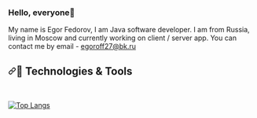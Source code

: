 ### Hello, everyone👋
My name is Egor Fedorov, I am Java software developer. I am from Russia, living in Moscow and currently working on client / server app. You can contact me by email -  egoroff27@bk.ru

<h2><a id="user-content--technologies--tools" class="anchor" aria-hidden="true" href="#-technologies--tools"><svg class="octicon octicon-link" viewBox="0 0 16 16" version="1.1" width="16" height="16" aria-hidden="true"><path fill-rule="evenodd" d="M7.775 3.275a.75.75 0 001.06 1.06l1.25-1.25a2 2 0 112.83 2.83l-2.5 2.5a2 2 0 01-2.83 0 .75.75 0 00-1.06 1.06 3.5 3.5 0 004.95 0l2.5-2.5a3.5 3.5 0 00-4.95-4.95l-1.25 1.25zm-4.69 9.64a2 2 0 010-2.83l2.5-2.5a2 2 0 012.83 0 .75.75 0 001.06-1.06 3.5 3.5 0 00-4.95 0l-2.5 2.5a3.5 3.5 0 004.95 4.95l1.25-1.25a.75.75 0 00-1.06-1.06l-1.25 1.25a2 2 0 01-2.83 0z"></path></svg></a><g-emoji class="g-emoji" alias="wrench" fallback-src="https://github.githubassets.com/images/icons/emoji/unicode/1f527.png">🔧</g-emoji> Technologies &amp; Tools</h2>

<img src="https://camo.githubusercontent.com/9caa504cd50e2c26303ccab0480b5554c0ff8b3219f923db6c720b85ad723438/68747470733a2f2f696d672e736869656c64732e696f2f62616467652f436f64652d4a6176612d696e666f726d6174696f6e616c3f7374796c653d666c6174266c6f676f3d6a617661266c6f676f436f6c6f723d776869746526636f6c6f723d326262633861" alt="" data-canonical-src="https://img.shields.io/badge/Code-Java-informational?style=flat&amp;logo=java&amp;logoColor=white&amp;color=2bbc8a" style="max-width: 100%;">  <img src="https://camo.githubusercontent.com/ae6f77c92f3e3cf34882bf16450b959abc1cb7b370164fbd31b8ccb37bd931e2/68747470733a2f2f696d672e736869656c64732e696f2f62616467652f436f64652d537072696e672d696e666f726d6174696f6e616c3f7374796c653d666c6174266c6f676f3d737072696e67266c6f676f436f6c6f723d776869746526636f6c6f723d326262633861" alt="" data-canonical-src="https://img.shields.io/badge/Code-Spring-informational?style=flat&amp;logo=spring&amp;logoColor=white&amp;color=2bbc8a" style="max-width: 100%;"> <img src="https://camo.githubusercontent.com/81c18354bd78cfe1a5ed19b6a835bec77a883c731146b4b1d8546f7ec959e11f/68747470733a2f2f696d672e736869656c64732e696f2f62616467652f436f64652d537072696e67426f6f742d696e666f726d6174696f6e616c3f7374796c653d666c6174266c6f676f3d737072696e672d626f6f74266c6f676f436f6c6f723d776869746526636f6c6f723d326262633861" alt="" data-canonical-src="https://img.shields.io/badge/Code-SpringBoot-informational?style=flat&amp;logo=spring-boot&amp;logoColor=white&amp;color=2bbc8a" style="max-width: 100%;"> <img src="https://camo.githubusercontent.com/ff2992e2c63323cdd7b20d84ee4da4732caa10355819330df26dce3243bf6010/68747470733a2f2f696d672e736869656c64732e696f2f62616467652f546f6f6c732d48696265726e6174652d696e666f726d6174696f6e616c3f7374796c653d666c6174266c6f676f3d68696265726e617465266c6f676f436f6c6f723d776869746526636f6c6f723d326262633861" alt="" data-canonical-src="https://img.shields.io/badge/Tools-Hibernate-informational?style=flat&amp;logo=hibernate&amp;logoColor=white&amp;color=2bbc8a" style="max-width: 100%;"> <img src="https://camo.githubusercontent.com/e130c025860712f70cada8e68b44fb86fae4c96cd377f451c575bbbab8a678e2/68747470733a2f2f696d672e736869656c64732e696f2f62616467652f546f6f6c732d4d7953514c2d696e666f726d6174696f6e616c3f7374796c653d666c6174266c6f676f3d6d7973716c266c6f676f436f6c6f723d776869746526636f6c6f723d326262633861" alt="" data-canonical-src="https://img.shields.io/badge/Tools-MySQL-informational?style=flat&amp;logo=mysql&amp;logoColor=white&amp;color=2bbc8a" style="max-width: 100%;"> <img src="https://camo.githubusercontent.com/d4047bcb06609e7f927d6410c3d7f2bf036fdf607bbcf2d3137fff1cbba6f43a/68747470733a2f2f696d672e736869656c64732e696f2f62616467652f546f6f6c732d506f737467726553514c2d696e666f726d6174696f6e616c3f7374796c653d666c6174266c6f676f3d706f737467726573716c266c6f676f436f6c6f723d776869746526636f6c6f723d326262633861" alt="" data-canonical-src="https://img.shields.io/badge/Tools-PostgreSQL-informational?style=flat&amp;logo=postgresql&amp;logoColor=white&amp;color=2bbc8a" style="max-width: 100%;"> <img src="https://camo.githubusercontent.com/2cf4bff51ce41f2d94f2546dedba012d03450cd824bf3be4d78d989a80953680/68747470733a2f2f696d672e736869656c64732e696f2f62616467652f456469746f722d496e74656c6c694a5f494445412d696e666f726d6174696f6e616c3f7374796c653d666c6174266c6f676f3d696e74656c6c696a2d69646561266c6f676f436f6c6f723d776869746526636f6c6f723d326262633861" alt="" data-canonical-src="https://img.shields.io/badge/Editor-IntelliJ_IDEA-informational?style=flat&amp;logo=intellij-idea&amp;logoColor=white&amp;color=2bbc8a" style="max-width: 100%;"> <img src="https://camo.githubusercontent.com/4ce29e44d75e2bf34a5fa05570864192e7571c7676071f31ac7cf2d4602af5bb/68747470733a2f2f696d672e736869656c64732e696f2f62616467652f546f6f6c732d4d6176656e2d696e666f726d6174696f6e616c3f7374796c653d666c6174266c6f676f3d4170616368654d6176656e266c6f676f436f6c6f723d776869746526636f6c6f723d326262633861" alt="" data-canonical-src="https://img.shields.io/badge/Tools-Maven-informational?style=flat&amp;logo=ApacheMaven&amp;logoColor=white&amp;color=2bbc8a" style="max-width: 100%;"> <img src="https://camo.githubusercontent.com/cb259d787806cece01355619c9a40650d55923fdb4885ffe23f11287078aa886/68747470733a2f2f696d672e736869656c64732e696f2f62616467652f436f64652d48544d4c2d696e666f726d6174696f6e616c3f7374796c653d666c6174266c6f676f3d68746d6c35266c6f676f436f6c6f723d776869746526636f6c6f723d326262633861" alt="" data-canonical-src="https://img.shields.io/badge/Code-HTML-informational?style=flat&amp;logo=html5&amp;logoColor=white&amp;color=2bbc8a" style="max-width: 100%;"> <img src="https://camo.githubusercontent.com/a5204ef1ca15d910b643eb9821351621c56e20eff7f7716b69105b2b38a434c5/68747470733a2f2f696d672e736869656c64732e696f2f62616467652f436f64652d4353532d696e666f726d6174696f6e616c3f7374796c653d666c6174266c6f676f3d63737333266c6f676f436f6c6f723d776869746526636f6c6f723d326262633861" alt="" data-canonical-src="https://img.shields.io/badge/Code-CSS-informational?style=flat&amp;logo=css3&amp;logoColor=white&amp;color=2bbc8a" style="max-width: 100%;"> <img src="https://camo.githubusercontent.com/79c9cf648fd98ffe40cd8eda39d5540b60f27d98e8b789268da8c5dee558769b/68747470733a2f2f696d672e736869656c64732e696f2f62616467652f436f64652d426f6f7453747261702d696e666f726d6174696f6e616c3f7374796c653d666c6174266c6f676f3d626f6f747374726170266c6f676f436f6c6f723d776869746526636f6c6f723d326262633861" alt="" data-canonical-src="https://img.shields.io/badge/Code-BootStrap-informational?style=flat&amp;logo=bootstrap&amp;logoColor=white&amp;color=2bbc8a" style="max-width: 100%;">

[![Top Langs](https://github-readme-stats.vercel.app/api/top-langs/?username=Egorzdes&layout=compact)](https://github.com/anuraghazra/github-readme-stats)
